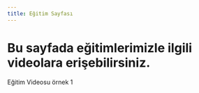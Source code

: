 ```yaml
---
title: Eğitim Sayfası
---
```


# Bu sayfada eğitimlerimizle ilgili videolara erişebilirsiniz.

Eğitim Videosu örnek 1